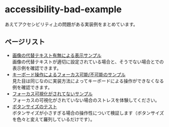 # accessibility-bad-example
あえてアクセシビリティ上の問題がある実装例をまとめています。
## ページリスト
- [画像の代替テキスト有無による表示サンプル](https://burnworks.github.io/accessibility-bad-example/img-alt/)  
  画像の代替テキストが適切に設定されている場合と、そうでない場合とでの表示例を確認できます。
- [キーボード操作によるフォーカス可能/不可能のサンプル](https://burnworks.github.io/accessibility-bad-example/keyboard-focus/)  
  見た目は同じなのに実装方法によってキーボードによる操作ができなくなる例を確認できます。
- [フォーカス可視化がされてないサンプル](https://burnworks.github.io/accessibility-bad-example/focus-visible/)  
  フォーカスの可視化がされていない場合のストレスを体験してください。
- [ボタンサイズのテスト](https://burnworks.github.io/accessibility-bad-example/button-size-test/)  
  ボタンサイズが小さすぎる場合の操作性について検証します（ボタンサイズを色々と変えて羅列しているだけです）。
